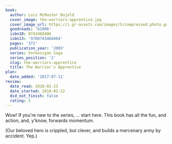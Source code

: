 ```yaml
---
book:
  author: Lois McMaster Bujold
  cover_image: the-warriors-apprentice.jpg
  cover_image_url: https://i.gr-assets.com/images/S/compressed.photo.goodreads.com/books/1170597854l/61906._SY475_.jpg
  goodreads: '61906'
  isbn10: 0743468406
  isbn13: '9780743468404'
  pages: '372'
  publication_year: '2003'
  series: Vorkosigan Saga
  series_position: '2'
  slug: the-warriors-apprentice
  title: The Warrior's Apprentice
plan:
  date_added: '2017-07-11'
review:
  date_read: 2018-02-23
  date_started: 2018-02-22
  did_not_finish: false
  rating: 5
---
```


Wow! If you're new to the series, … start here. This book has all the fun, and action, and, y'know, forwards momentum.

(Our beloved hero is crippled, but clever, and builds a mercenary army by accident. Yep.)

